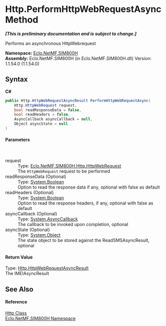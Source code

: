 # Http.PerformHttpWebRequestAsync Method 
 _**\[This is preliminary documentation and is subject to change.\]**_

Performs an asynchronous HttpWebrequest

**Namespace:**&nbsp;<a href="N_Eclo_NetMF_SIM800H">Eclo.NetMF.SIM800H</a><br />**Assembly:**&nbsp;Eclo.NetMF.SIM800H (in Eclo.NetMF.SIM800H.dll) Version: 1.1.54.0 (1.1.54.0)

## Syntax

**C#**<br />
``` C#
public Http.HttpWebRequestAsyncResult PerformHttpWebRequestAsync(
	Http.HttpWebRequest request,
	bool readResponseData = false,
	bool readHeaders = false,
	AsyncCallback asyncCallback = null,
	Object asyncState = null
)
```


#### Parameters
&nbsp;<dl><dt>request</dt><dd>Type: <a href="T_Eclo_NetMF_SIM800H_Http_HttpWebRequest">Eclo.NetMF.SIM800H.Http.HttpWebRequest</a><br />The `HttpWebRequest` request to be performed</dd><dt>readResponseData (Optional)</dt><dd>Type: <a href="http://msdn2.microsoft.com/en-us/library/a28wyd50" target="_blank">System.Boolean</a><br />Option to read the response data if any, optional with false as default</dd><dt>readHeaders (Optional)</dt><dd>Type: <a href="http://msdn2.microsoft.com/en-us/library/a28wyd50" target="_blank">System.Boolean</a><br />Option to read the response headers, if any, optional with false as default</dd><dt>asyncCallback (Optional)</dt><dd>Type: <a href="http://msdn2.microsoft.com/en-us/library/ckbe7yh5" target="_blank">System.AsyncCallback</a><br />The callback to be invoked upon completion, optional</dd><dt>asyncState (Optional)</dt><dd>Type: <a href="http://msdn2.microsoft.com/en-us/library/e5kfa45b" target="_blank">System.Object</a><br />The state object to be stored against the ReadSMSAsyncResult, optional</dd></dl>

#### Return Value
Type: <a href="T_Eclo_NetMF_SIM800H_Http_HttpWebRequestAsyncResult">Http.HttpWebRequestAsyncResult</a><br />The IMEIAsyncResult

## See Also


#### Reference
<a href="T_Eclo_NetMF_SIM800H_Http">Http Class</a><br /><a href="N_Eclo_NetMF_SIM800H">Eclo.NetMF.SIM800H Namespace</a><br />